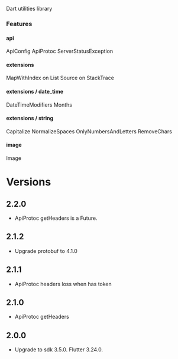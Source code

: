 Dart utilities library

### Features

#### api
ApiConfig
ApiProtoc
ServerStatusException

#### extensions
MapWithIndex on List
Source on StackTrace

#### extensions / date_time
DateTimeModifiers
Months

#### extensions / string
Capitalize
NormalizeSpaces
OnlyNumbersAndLetters
RemoveChars

#### image
Image


# Versions
## 2.2.0
- ApiProtoc getHeaders is a Future.
  
## 2.1.2
- Upgrade protobuf to 4.1.0
  
## 2.1.1
- ApiProtoc headers loss when has token
  
## 2.1.0
- ApiProtoc getHeaders

## 2.0.0
- Upgrade to sdk 3.5.0. Flutter 3.24.0.



